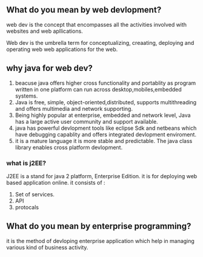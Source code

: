 ## What do you mean by web devlopment?
web dev is the concept that encompasses all the activities involved with websites and web apllications.

Web dev is the umbrella term for conceptualizing, creaating, deploying and operating web web applications for the web.

## why java for web dev?
1. beacuse java offers higher cross functionality and portablity as program written in one platform can run across desktop,mobiles,embedded systems.
2. Java is free, simple, object-oriented,distributed, supports multithreading and offers multimedia and network supporting.
3. Being highly popular at enterprise, embedded and network level, Java has a large active user community and support available.
4. java has powerful devlopment tools like eclipse Sdk and netbeans which have debugging capablity and offers integrated devlopment enviroment.
5. it is a mature language it is more stable and predictable. The java class library enables cross platform devlopment.

### what is j2EE?
J2EE is a stand for java 2 platform, Enterprise Edition.
it is for deploying web based application online.
it consists of :
1. Set of services.
2. API
3. protocals 


## What do you mean by enterprise programming?
it is the method of devloping enterprise application which help in managing various kind of business activity.
